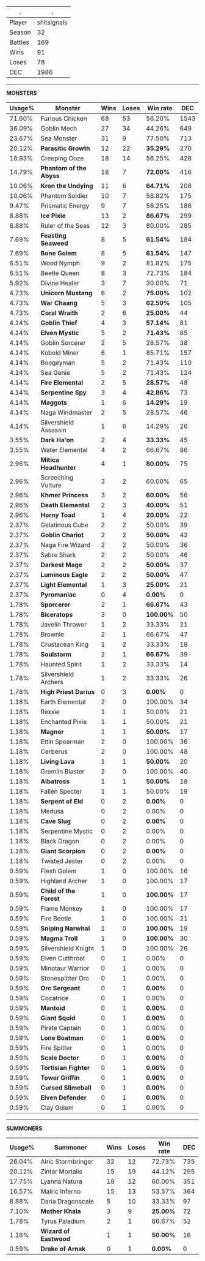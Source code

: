 .|.
|-|-
Player|shitsignals
Season|32
Battles|169
Wins|91
Loses|78
DEC|1986

---
**MONSTERS**

Usage%|Monster|Wins|Loses|Win rate|DEC|
-|-|-|-|-|-|
71.60%|Furious Chicken|68|53|56.20%|1543|
36.09%|Goblin Mech|27|34|44.26%|649|
23.67%|Sea Monster|31|9|77.50%|713|
20.12%|**Parasitic Growth**|12|22|**35.29%**|270|
18.93%|Creeping Ooze|18|14|56.25%|428|
14.79%|**Phantom of the Abyss**|18|7|**72.00%**|416|
10.06%|**Kron the Undying**|11|6|**64.71%**|208|
10.06%|Phantom Soldier|10|7|58.82%|175|
9.47%|Prismatic Energy|9|7|56.25%|186|
8.88%|**Ice Pixie**|13|2|**86.67%**|299|
8.88%|Ruler of the Seas|12|3|80.00%|285|
7.69%|**Feasting Seaweed**|8|5|**61.54%**|184|
7.69%|**Bone Golem**|8|5|**61.54%**|147|
6.51%|Wood Nymph|9|2|81.82%|175|
6.51%|Beetle Queen|8|3|72.73%|184|
5.92%|Divine Healer|3|7|30.00%|71|
4.73%|**Unicorn Mustang**|6|2|**75.00%**|102|
4.73%|**War Chaang**|5|3|**62.50%**|105|
4.73%|**Coral Wraith**|2|6|**25.00%**|44|
4.14%|**Goblin Thief**|4|3|**57.14%**|81|
4.14%|**Elven Mystic**|5|2|**71.43%**|85|
4.14%|Goblin Sorcerer|2|5|28.57%|38|
4.14%|Kobold Miner|6|1|85.71%|157|
4.14%|Boogeyman|5|2|71.43%|110|
4.14%|Sea Genie|5|2|71.43%|124|
4.14%|**Fire Elemental**|2|5|**28.57%**|48|
4.14%|**Serpentine Spy**|3|4|**42.86%**|73|
4.14%|**Maggots**|1|6|**14.29%**|19|
4.14%|Naga Windmaster|2|5|28.57%|46|
4.14%|Silvershield Assassin|1|6|14.29%|26|
3.55%|**Dark Ha'on**|2|4|**33.33%**|45|
3.55%|Water Elemental|4|2|66.67%|86|
2.96%|**Mitica Headhunter**|4|1|**80.00%**|75|
2.96%|Screeching Vulture|3|2|60.00%|65|
2.96%|**Khmer Princess**|3|2|**60.00%**|56|
2.96%|**Death Elemental**|2|3|**40.00%**|51|
2.96%|**Horny Toad**|1|4|**20.00%**|22|
2.37%|Gelatinous Cube|2|2|50.00%|39|
2.37%|**Goblin Chariot**|2|2|**50.00%**|42|
2.37%|Naga Fire Wizard|2|2|50.00%|36|
2.37%|Sabre Shark|2|2|50.00%|46|
2.37%|**Darkest Mage**|2|2|**50.00%**|37|
2.37%|**Luminous Eagle**|2|2|**50.00%**|47|
2.37%|**Light Elemental**|1|3|**25.00%**|21|
2.37%|**Pyromaniac**|0|4|**0.00%**|0|
1.78%|**Sporcerer**|2|1|**66.67%**|43|
1.78%|**Biceratops**|3|0|**100.00%**|50|
1.78%|Javelin Thrower|1|2|33.33%|21|
1.78%|Brownie|2|1|66.67%|47|
1.78%|Crustacean King|1|2|33.33%|18|
1.78%|**Soulstorm**|2|1|**66.67%**|39|
1.78%|Haunted Spirit|1|2|33.33%|14|
1.78%|Silvershield Archers|1|2|33.33%|26|
1.78%|**High Priest Darius**|0|3|**0.00%**|0|
1.18%|Earth Elemental|2|0|100.00%|34|
1.18%|Rexxie|1|1|50.00%|21|
1.18%|Enchanted Pixie|1|1|50.00%|21|
1.18%|**Magnor**|1|1|**50.00%**|17|
1.18%|Ettin Spearman|2|0|100.00%|36|
1.18%|Cerberus|2|0|100.00%|48|
1.18%|**Living Lava**|1|1|**50.00%**|20|
1.18%|Gremlin Blaster|2|0|100.00%|40|
1.18%|**Albatross**|1|1|**50.00%**|18|
1.18%|Fallen Specter|1|1|50.00%|19|
1.18%|**Serpent of Eld**|0|2|**0.00%**|0|
1.18%|Medusa|0|2|0.00%|0|
1.18%|**Cave Slug**|0|2|**0.00%**|0|
1.18%|Serpentine Mystic|0|2|0.00%|0|
1.18%|Black Dragon|0|2|0.00%|0|
1.18%|**Giant Scorpion**|0|2|**0.00%**|0|
1.18%|Twisted Jester|0|2|0.00%|0|
0.59%|Flesh Golem|1|0|100.00%|16|
0.59%|Highland Archer|1|0|100.00%|17|
0.59%|**Child of the Forest**|1|0|**100.00%**|17|
0.59%|Flame Monkey|1|0|100.00%|17|
0.59%|Fire Beetle|1|0|100.00%|21|
0.59%|**Sniping Narwhal**|1|0|**100.00%**|19|
0.59%|**Magma Troll**|1|0|**100.00%**|30|
0.59%|Silvershield Knight|1|0|100.00%|26|
0.59%|Elven Cutthroat|0|1|0.00%|0|
0.59%|Minotaur Warrior|0|1|0.00%|0|
0.59%|Stonesplitter Orc|0|1|0.00%|0|
0.59%|**Orc Sergeant**|0|1|**0.00%**|0|
0.59%|Cocatrice|0|1|0.00%|0|
0.59%|**Mantoid**|0|1|**0.00%**|0|
0.59%|**Giant Squid**|0|1|**0.00%**|0|
0.59%|Pirate Captain|0|1|0.00%|0|
0.59%|**Lone Boatman**|0|1|**0.00%**|0|
0.59%|Fire Spitter|0|1|0.00%|0|
0.59%|**Scale Doctor**|0|1|**0.00%**|0|
0.59%|**Tortisian Fighter**|0|1|**0.00%**|0|
0.59%|**Tower Griffin**|0|1|**0.00%**|0|
0.59%|**Cursed Slimeball**|0|1|**0.00%**|0|
0.59%|**Elven Defender**|0|1|**0.00%**|0|
0.59%|Clay Golem|0|1|0.00%|0|

---
**SUMMONERS**

Usage%|Summoner|Wins|Loses|Win rate|DEC|
-|-|-|-|-|-|
26.04%|Alric Stormbringer|32|12|72.73%|735|
20.12%|Zintar Mortalis|15|19|44.12%|295|
17.75%|Lyanna Natura|18|12|60.00%|351|
16.57%|Malric Inferno|15|13|53.57%|364|
8.88%|Daria Dragonscale|5|10|33.33%|97|
7.10%|**Mother Khala**|3|9|**25.00%**|72|
1.78%|Tyrus Paladium|2|1|66.67%|52|
1.18%|**Wizard of Eastwood**|1|1|**50.00%**|16|
0.59%|**Drake of Arnak**|0|1|**0.00%**|0|
